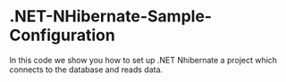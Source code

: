 .NET-NHibernate-Sample-Configuration
====================================

In this code we  show you how to set up .NET Nhibernate a project which connects to the database and reads data.
